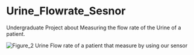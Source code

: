 # Urine_Flowrate_Sesnor
Undergraduate Project about Measuring the flow rate of the Urine of a patient.

![Figure_2](https://github.com/Sahan-Siri/Urine_Flowrate_Sesnor/assets/97254872/f3cb5768-73a7-4122-a282-f8369fda4e1c)
Urine Flow rate of a patient that measure by using our sensor
